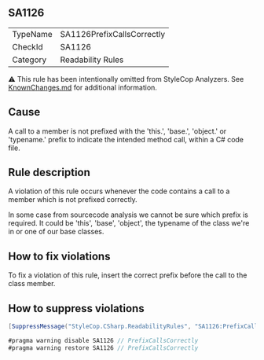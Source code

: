 ﻿## SA1126

<table>
<tr>
  <td>TypeName</td>
  <td>SA1126PrefixCallsCorrectly</td>
</tr>
<tr>
  <td>CheckId</td>
  <td>SA1126</td>
</tr>
<tr>
  <td>Category</td>
  <td>Readability Rules</td>
</tr>
</table>

:warning: This rule has been intentionally omitted from StyleCop Analyzers. See [KnownChanges.md](KnownChanges.md) for
additional information.

## Cause

A call to a member is not prefixed with the 'this.', 'base.', 'object.' or 'typename.' prefix to indicate the intended method call, within a C# code file.

## Rule description

A violation of this rule occurs whenever the code contains a call to a member which is not prefixed correctly.

In some case from sourcecode analysis we cannot be sure which prefix is required. 
                    It could be 'this', 'base', 'object', the typename of the class we're in or one 
                    of our base classes.

## How to fix violations

To fix a violation of this rule, insert the correct prefix before the call to the class member.

## How to suppress violations

```csharp
[SuppressMessage("StyleCop.CSharp.ReadabilityRules", "SA1126:PrefixCallsCorrectly", Justification = "Reviewed.")]
```

```csharp
#pragma warning disable SA1126 // PrefixCallsCorrectly
#pragma warning restore SA1126 // PrefixCallsCorrectly
```
